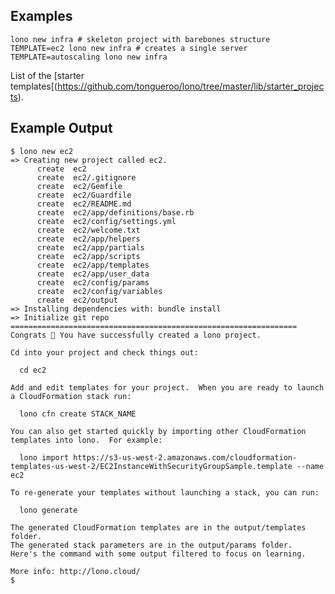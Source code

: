 ## Examples

    lono new infra # skeleton project with barebones structure
    TEMPLATE=ec2 lono new infra # creates a single server
    TEMPLATE=autoscaling lono new infra

List of the [starter templates[(https://github.com/tongueroo/lono/tree/master/lib/starter_projects).

## Example Output

    $ lono new ec2
    => Creating new project called ec2.
          create  ec2
          create  ec2/.gitignore
          create  ec2/Gemfile
          create  ec2/Guardfile
          create  ec2/README.md
          create  ec2/app/definitions/base.rb
          create  ec2/config/settings.yml
          create  ec2/welcome.txt
          create  ec2/app/helpers
          create  ec2/app/partials
          create  ec2/app/scripts
          create  ec2/app/templates
          create  ec2/app/user_data
          create  ec2/config/params
          create  ec2/config/variables
          create  ec2/output
    => Installing dependencies with: bundle install
    => Initialize git repo
    ================================================================
    Congrats 🎉 You have successfully created a lono project.

    Cd into your project and check things out:

      cd ec2

    Add and edit templates for your project.  When you are ready to launch a CloudFormation stack run:

      lono cfn create STACK_NAME

    You can also get started quickly by importing other CloudFormation templates into lono.  For example:

      lono import https://s3-us-west-2.amazonaws.com/cloudformation-templates-us-west-2/EC2InstanceWithSecurityGroupSample.template --name ec2

    To re-generate your templates without launching a stack, you can run:

      lono generate

    The generated CloudFormation templates are in the output/templates folder.
    The generated stack parameters are in the output/params folder.  Here's the command with some output filtered to focus on learning.

    More info: http://lono.cloud/
    $
